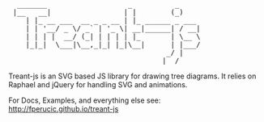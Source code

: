 <pre>
  _______                   _          _     
 |__   __|                 | |        (_)    
    | |_ __ ___  __ _ _ __ | |_ ______ _ ___ 
    | | '__/ _ \/ _` | '_ \| __|______| / __|
    | | | |  __/ (_| | | | | |_       | \__ \
    |_|_|  \___|\__,_|_| |_|\__|      | |___/
                                     _/ |    
                                    |__/     
</pre>

Treant-js is an SVG based JS library for drawing tree diagrams.
It relies on Raphael and jQuery for handling SVG and animations.

For Docs, Examples, and everything else see:
http://fperucic.github.io/treant-js